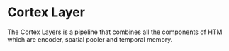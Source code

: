 # Cortex Layer

The Cortex Layers is a pipeline that combines all the components of HTM which are encoder, spatial pooler and temporal memory.